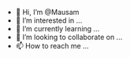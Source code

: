 - 👋 Hi, I’m @Mausam
- 👀 I’m interested in ...
- 🌱 I’m currently learning ...
- 💞️ I’m looking to collaborate on ...
- 📫 How to reach me ...

<!---
M9star/M9star is a ✨ special ✨ repository because its `README.md` (this file) appears on your GitHub profile.
You can click the Preview link to take a look at your changes.
--->
